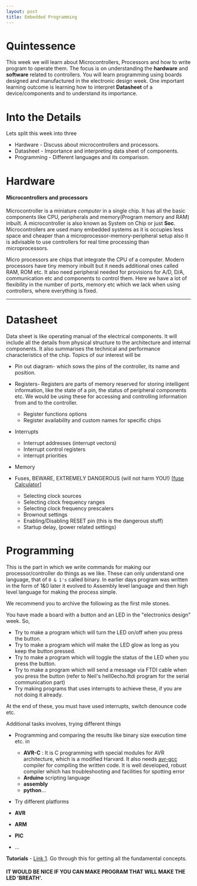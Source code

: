 ```yaml
---
layout: post
title: Embedded Programming
---
```


# Quintessence

This week we will learn about Microcontrollers, Processors and how to write program to operate them. The focus is on understanding the **hardware** and **software** related to controllers. You will learn programming using boards designed and manufactured in the electronic design week. One important learning outcome is learning how to interpret **Datasheet** of a device/components and to understand its importance.

# Into the Details

Lets split this week into three

 * Hardware - Discuss about microcontrollers and processors.
 * Datasheet - Importance and interpreting data sheet of components.
 * Programming - Different languages and its comparison.

# Hardware

#### Microcontrollers and processors

 Microcontroller is a miniature *computer* in a single chip. It has all the basic components like CPU, peripherals and memory(Program memory and RAM) inbuilt. A microcontroller is also known as System on Chip or just **Soc**. Microcontrollers are used many embedded systems as it is occupies less space and cheaper than a microprocessor-memory-peripheral setup also it is advisable to use controllers for real time processing than microprocessors.

 Micro processors are chips that integrate the CPU of a computer. Modern processors have tiny memory inbuilt but it needs additional ones called RAM, ROM etc. It also need peripheral needed for provisions for A/D, D/A, communication etc and components to control them. Here we have a lot of flexibility in the number of ports, memory etc which we lack when using controllers, where everything is fixed.

 ---
# Datasheet

Data sheet is like operating manual of the electrical components. It will include all the details from physical structure to the architecture and internal components. It also summarises the technical and performance characteristics of the chip. Topics of our interest will be

  - Pin out diagram- which sows the pins of the controller, its name and position.

  - Registers- Registers are parts of memory reserved for storing intelligent information, like the state of a pin, the status of peripheral components etc. We would be using these for accessing and controlling information from and to the controller.

    - Register functions options
    - Register availability and custom names for specific chips

  - Interrupts

    - Interrupt addresses (interrupt vectors)
    - Interrupt control registers
    - interrupt priorities

  - Memory

  - Fuses, BEWARE, EXTREMELY DANGEROUS (will not harm YOU!) [[fuse Calculator](http://www.engbedded.com/fusecalc)]

    - Selecting clock sources
    - Selecting clock frequency ranges
    - Selecting clock frequency prescalers
    - Brownout settings
    - Enabling/Disabling RESET pin (this is the dangerous stuff)
    - Startup delay, (power related settings)

# Programming


This is the part in which we write commands for making our processor/controller do things as we like. These can only understand one language, that of `0 & 1's` called binary. In earlier days program was written in the form of 1&0 later it evolved to Assembly level language and then high level language for making the process simple.

We recommend you to archive the following as the first mile stones.

You have made a board with a button and an LED in the "electronics design" week. So,
  - Try to make a program which will turn the LED on/off when you press the button.
  - Try to make a program which will make the LED glow as long as you keep the button pressed.
  - Try to make a program which will toggle the status of the LED when you press the button.
  - Try to make a program which will send a message via FTDI cable when you press the button (refer to Neil's hell0echo.ftdi program for the serial communication part)
  - Try making programs that uses interrupts to achieve these, if you are not doing it already.

At the end of these, you must have used interrupts, switch denounce code etc.

Additional tasks involves, trying different things

- Programming and comparing the results like binary size execution time etc. in
  - **AVR-C** : It is C programming with special modules for AVR architecture, which is a modified Harvard. It also needs [avr-gcc](https://gcc.gnu.org/wiki/avr-gcc) compiler for compiling the written code. It is well developed, robust compiler which has troubleshooting and facilities for spotting error
  - **Arduino** scripting language
  - **assembly**
  - **python**...

- Try different platforms
 - **AVR**
 - **ARM**
 - **PIC**
 - ...


**Tutorials** - [Link 1](https://www.youtube.com/playlist?list=PLA6BB228B08B03EDD). Go through this for getting all the fundamental concepts.


 #### IT WOULD BE NICE IF YOU CAN MAKE PROGRAM THAT WILL MAKE THE LED 'BREATH'.
